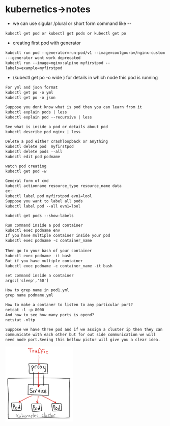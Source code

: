 # kubernetics->notes
- we can use sigular /plural or short form command like --
```
kubectl get pod or kubectl get pods or kubectl get po
 ```
 - creating first pod with generator
 ```
 kubectl run pod --generator=run-pod/v1 --image=coolgourav/nginx-custom ---generator wont work deprecated
 kubectl run --image=nginx:alpine myfirstpod -- labels=example=myfirstpod
 ```
 - (kubectl get po -o wide ) for details in which node this pod is running
 ``` 
For yml and json format
 kubectl get po -o yml
 kubectl get po -o json

 ```
 ```
 Suppose you dont know what is pod then you can learn from it
 kubectl explain pods | less
 kubectl explain pod --recursive | less
 ```
 
 ```
 See what is inside a pod or details about pod
 kubectl describe pod nginx | less
 ```
 ```
 Delete a pod either crashloopback or anything
 kubectl delete pod  myfirstpod
 kubectl delete pods --all
 kubectl edit pod podname
 ```
 ```
 watch pod creating
 kubectl get pod -w
 ```
 
 ```
 General form of cmd
 kubectl actionname resource_type resource_name data
 ex:
 kubectl label pod myfirstpod evn1=lool
 Suppose you want to label all pods
 kubectl label pod --all evn1=lool
 ```
 ```
 kubectl get pods --show-labels
 ```
 
 ```
 Run command inside a pod container
 kubectl exec podname env
 If you have multiple container inside your pod
 kubectl exec podname -c container_name
 
 Then go to your bash of your container
 kubectl exec podname -it bash
 But if you have multiple container
 kubectl exec podname -c container_name -it bash
 ```
 
 
 ```
 set command inside a container
 args:['sleep','50']
 ```
 ```
 How to grep name in pod1.yml
 grep name podname.yml
 ```
 ```
 How to make a contaner to listen to any particular port?
 netcat -l -p 8000
 And how to see how many ports is opend?
 netstat -nltp
 ```
 
 ```
 Suppose we have three pod and if we assign a cluster ip then they can communicate with each other but for out side communication we will need node port.Seeing this bellow pictur will give you a clear idea.
 
 ```
 ![](./service.png)
 
 
 
 
 
 
 
 
 
 
 
 
 
 
 
 
 
 
 
 
